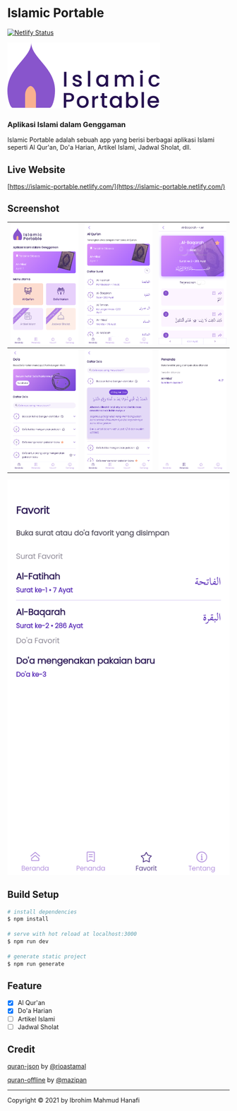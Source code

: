 # Islamic Portable
[![Netlify Status](https://api.netlify.com/api/v1/badges/2e2dc5ef-c4d1-4e86-a67e-833301e0c866/deploy-status)](https://app.netlify.com/sites/islamic-portable/deploys)

![Icon with label](https://raw.githubusercontent.com/blackinitial/islamic-portable/main/static/icon-with-label.svg)
### Aplikasi Islami dalam Genggaman
Islamic Portable adalah sebuah app yang berisi berbagai aplikasi Islami seperti Al Qur'an, Do'a Harian, Artikel Islami, Jadwal Sholat, dll.

## Live Website
[https://islamic-portable.netlify.com/](https://islamic-portable.netlify.com/)

## Screenshot

![Home Page](https://raw.githubusercontent.com/blackinitial/islamic-portable/main/screenshot/home-page.png) | ![Quran Page](https://raw.githubusercontent.com/blackinitial/islamic-portable/main/screenshot/quran-page.png) | ![Surah Page](https://raw.githubusercontent.com/blackinitial/islamic-portable/main/screenshot/surah-page.png)
--- | --- | ---
![Do'a Page](https://raw.githubusercontent.com/blackinitial/islamic-portable/main/screenshot/doa-page.png) | ![Doa Collapsed](https://raw.githubusercontent.com/blackinitial/islamic-portable/main/screenshot/doa-page-collapsed.png) | ![Bookmark Page](https://raw.githubusercontent.com/blackinitial/islamic-portable/main/screenshot/bookmark-page.png)
![Favorite Page](https://raw.githubusercontent.com/blackinitial/islamic-portable/main/screenshot/favorite-page.png)
## Build Setup

```bash
# install dependencies
$ npm install

# serve with hot reload at localhost:3000
$ npm run dev

# generate static project
$ npm run generate
```

## Feature
- [x] Al Qur'an
- [x] Do'a Harian
- [ ] Artikel Islami
- [ ] Jadwal Sholat

## Credit
[quran-json](https://github.com/rioastamal/quran-json) by [@rioastamal](https://github.com/rioastamal)

[quran-offline](https://github.com/mazipan/quran-offline) by [@mazipan](https://github.com/mazipan)

----

Copyright © 2021 by Ibrohim Mahmud Hanafi